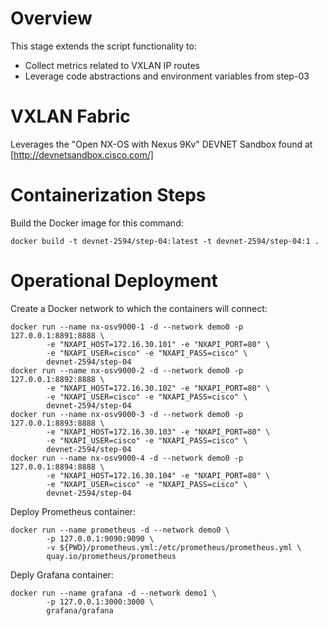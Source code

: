 # Overview
This stage extends the script functionality to:
- Collect metrics related to VXLAN IP routes
- Leverage code abstractions and environment variables from step-03

# VXLAN Fabric
Leverages the "Open NX-OS with Nexus 9Kv" DEVNET Sandbox found at
[http://devnetsandbox.cisco.com/]

# Containerization Steps
Build the Docker image for this command:

    docker build -t devnet-2594/step-04:latest -t devnet-2594/step-04:1 .

# Operational Deployment
Create a Docker network to which the containers will connect:

    docker run --name nx-osv9000-1 -d --network demo0 -p 127.0.0.1:8891:8888 \
            -e "NXAPI_HOST=172.16.30.101" -e "NXAPI_PORT=80" \
            -e "NXAPI_USER=cisco" -e "NXAPI_PASS=cisco" \
            devnet-2594/step-04
    docker run --name nx-osv9000-2 -d --network demo0 -p 127.0.0.1:8892:8888 \
            -e "NXAPI_HOST=172.16.30.102" -e "NXAPI_PORT=80" \
            -e "NXAPI_USER=cisco" -e "NXAPI_PASS=cisco" \
            devnet-2594/step-04
    docker run --name nx-osv9000-3 -d --network demo0 -p 127.0.0.1:8893:8888 \
            -e "NXAPI_HOST=172.16.30.103" -e "NXAPI_PORT=80" \
            -e "NXAPI_USER=cisco" -e "NXAPI_PASS=cisco" \
            devnet-2594/step-04
    docker run --name nx-osv9000-4 -d --network demo0 -p 127.0.0.1:8894:8888 \
            -e "NXAPI_HOST=172.16.30.104" -e "NXAPI_PORT=80" \
            -e "NXAPI_USER=cisco" -e "NXAPI_PASS=cisco" \
            devnet-2594/step-04

Deploy Prometheus container:

    docker run --name prometheus -d --network demo0 \
            -p 127.0.0.1:9090:9090 \
            -v ${PWD}/prometheus.yml:/etc/prometheus/prometheus.yml \
            quay.io/prometheus/prometheus

Deply Grafana container:

    docker run --name grafana -d --network demo1 \
            -p 127.0.0.1:3000:3000 \
            grafana/grafana

